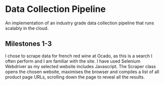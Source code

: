 # Data Collection Pipeline
An implementation of an industry grade data collection pipeline that runs scalably in the cloud. 

## Milestones 1-3
I chose to scrape data for french red wine at Ocado, as this is a search I often perform and I am familiar with the site.
I have used Selenium Webdriver as my selected website includes Javascript.
The Scraper class opens the chosen website, maximises the browser and compiles a list of all product page URLs, scrolling down the page to reveal all the results.

